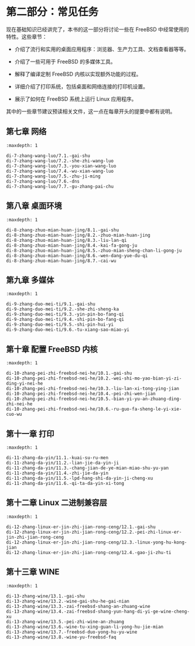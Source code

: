 # 第二部分：常见任务

现在基础知识已经讲完了，本书的这一部分将讨论一些在 FreeBSD 中经常使用的特性。这些章节：

- 介绍了流行和实用的桌面应用程序：浏览器、生产力工具、文档查看器等等。

- 介绍了一些可用于 FreeBSD 的多媒体工具。

- 解释了编译定制 FreeBSD 内核以实现额外功能的过程。

- 详细介绍了打印系统，包括桌面和网络连接的打印机设置。

- 展示了如何在 FreeBSD 系统上运行 Linux 应用程序。

其中的一些章节建议预读相关文件，这一点在每章开头的提要中都有说明。


## 第七章 网络
```toc
:maxdepth: 1

di-7-zhang-wang-luo/7.1.-gai-shu
di-7-zhang-wang-luo/7.2.-she-zhi-wang-luo
di-7-zhang-wang-luo/7.3.-you-xian-wang-luo
di-7-zhang-wang-luo/7.4.-wu-xian-wang-luo
di-7-zhang-wang-luo/7.5.-zhu-ji-ming
di-7-zhang-wang-luo/7.6.-dns
di-7-zhang-wang-luo/7.7.-gu-zhang-pai-chu
```
## 第八章 桌面环境
```toc
:maxdepth: 1

di-8-zhang-zhuo-mian-huan-jing/8.1.-gai-shu
di-8-zhang-zhuo-mian-huan-jing/8.2.-zhuo-mian-huan-jing
di-8-zhang-zhuo-mian-huan-jing/8.3.-liu-lan-qi
di-8-zhang-zhuo-mian-huan-jing/8.4.-kai-fa-gong-ju
di-8-zhang-zhuo-mian-huan-jing/8.5.-zhuo-mian-sheng-chan-li-gong-ju
di-8-zhang-zhuo-mian-huan-jing/8.6.-wen-dang-yue-du-qi
di-8-zhang-zhuo-mian-huan-jing/8.7.-cai-wu
```

## 第九章 多媒体
```toc
:maxdepth: 1

di-9-zhang-duo-mei-ti/9.1.-gai-shu
di-9-zhang-duo-mei-ti/9.2.-she-zhi-sheng-ka
di-9-zhang-duo-mei-ti/9.3.-yin-pin-bo-fang-qi
di-9-zhang-duo-mei-ti/9.4.-shi-pin-bo-fang-qi
di-9-zhang-duo-mei-ti/9.5.-shi-pin-hui-yi
di-9-zhang-duo-mei-ti/9.6.-tu-xiang-sao-miao-yi
```

## 第十章 配置 FreeBSD 内核
```toc
:maxdepth: 1

di-10-zhang-pei-zhi-freebsd-nei-he/10.1.-gai-shu
di-10-zhang-pei-zhi-freebsd-nei-he/10.2.-wei-shi-mo-yao-bian-yi-zi-ding-yi-nei-he
di-10-zhang-pei-zhi-freebsd-nei-he/10.3.-liu-lan-xi-tong-ying-jian
di-10-zhang-pei-zhi-freebsd-nei-he/10.4.-pei-zhi-wen-jian
di-10-zhang-pei-zhi-freebsd-nei-he/10.5.-bian-yi-yu-an-zhuang-ding-zhi-nei-he
di-10-zhang-pei-zhi-freebsd-nei-he/10.6.-ru-guo-fa-sheng-le-yi-xie-cuo-wu
```
## 第十一章 打印
```toc
:maxdepth: 1

di-11-zhang-da-yin/11.1.-kuai-su-ru-men
di-11-zhang-da-yin/11.2.-lian-jie-da-yin-ji
di-11-zhang-da-yin/11.3.-chang-jian-de-ye-mian-miao-shu-yu-yan
di-11-zhang-da-yin/11.4.-zhi-jie-da-yin
di-11-zhang-da-yin/11.5.-lpd-hang-shi-da-yin-ji-cheng-xu
di-11-zhang-da-yin/11.6.-qi-ta-da-yin-xi-tong
```
## 第十二章 Linux 二进制兼容层
```toc
:maxdepth: 1

di-12-zhang-linux-er-jin-zhi-jian-rong-ceng/12.1.-gai-shu
di-12-zhang-linux-er-jin-zhi-jian-rong-ceng/12.2.-pei-zhi-linux-er-jin-zhi-jian-rong-ceng
di-12-zhang-linux-er-jin-zhi-jian-rong-ceng/12.3.-linux-yong-hu-kong-jian
di-12-zhang-linux-er-jin-zhi-jian-rong-ceng/12.4.-gao-ji-zhu-ti
```
## 第十三章 WINE
```toc
:maxdepth: 1

di-13-zhang-wine/13.1.-gai-shu
di-13-zhang-wine/13.2.-wine-gai-shu-he-gai-nian
di-13-zhang-wine/13.3.-zai-freebsd-shang-an-zhuang-wine
di-13-zhang-wine/13.4.-zai-freebsd-shang-yun-hang-di-yi-ge-wine-cheng-xu
di-13-zhang-wine/13.5.-pei-zhi-wine-an-zhuang
di-13-zhang-wine/13.6.-wine-tu-xing-guan-li-yong-hu-jie-mian
di-13-zhang-wine/13.7.-freebsd-duo-yong-hu-yu-wine
di-13-zhang-wine/13.8.-wine-yu-freebsd-faq

```